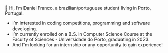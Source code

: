 👋 Hi, I’m Daniel Franco, a brazilian/portuguese student living in Porto, Portugal.
- I’m interested in coding competitions, programming and software developing.
- I’m currently enrolled on a B.S. in Computer Science Course at the Faculty of Sciences - Universidade do Porto, graduating in 2023.
- And I'm looking for an internship or any opportunity to gain experience!
<!---
danfranco3/danfranco3 is a ✨ special ✨ repository because its `README.md` (this file) appears on your GitHub profile.
You can click the Preview link to take a look at your changes.
--->
